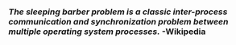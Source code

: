 ### *The sleeping barber problem is a classic inter-process communication and synchronization problem between multiple operating system processes.* -Wikipedia
